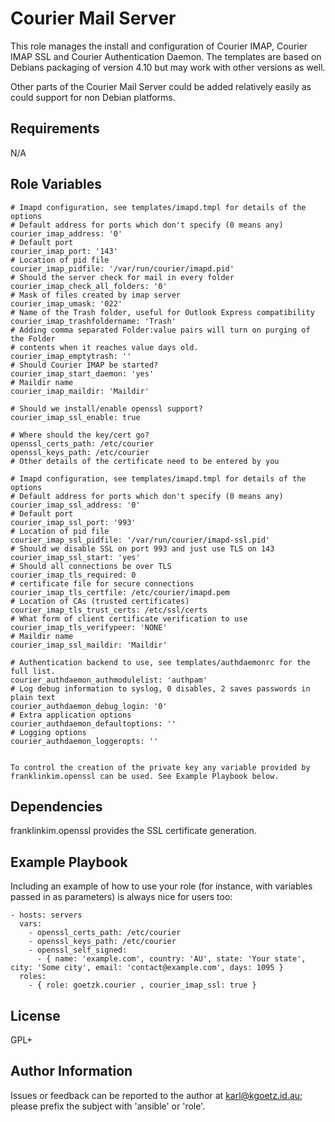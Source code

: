 Courier Mail Server
===================

This role manages the install and configuration of Courier IMAP, Courier IMAP
SSL and Courier Authentication Daemon. The templates are based on Debians
packaging of version 4.10 but may work with other versions as well.

Other parts of the Courier Mail Server could be added relatively easily as
could support for non Debian platforms.

Requirements
------------

N/A

Role Variables
--------------

```
# Imapd configuration, see templates/imapd.tmpl for details of the options
# Default address for ports which don't specify (0 means any)
courier_imap_address: '0'
# Default port 
courier_imap_port: '143'
# Location of pid file
courier_imap_pidfile: '/var/run/courier/imapd.pid'
# Should the server check for mail in every folder
courier_imap_check_all_folders: '0'
# Mask of files created by imap server
courier_imap_umask: '022'
# Name of the Trash folder, useful for Outlook Express compatibility
courier_imap_trashfoldername: 'Trash'
# Adding comma separated Folder:value pairs will turn on purging of the Folder
# contents when it reaches value days old.
courier_imap_emptytrash: ''
# Should Courier IMAP be started?
courier_imap_start_daemon: 'yes'
# Maildir name
courier_imap_maildir: 'Maildir'

# Should we install/enable openssl support?
courier_imap_ssl_enable: true

# Where should the key/cert go?
openssl_certs_path: /etc/courier
openssl_keys_path: /etc/courier
# Other details of the certificate need to be entered by you

# Imapd configuration, see templates/imapd.tmpl for details of the options
# Default address for ports which don't specify (0 means any)
courier_imap_ssl_address: '0'
# Default port 
courier_imap_ssl_port: '993'
# Location of pid file
courier_imap_ssl_pidfile: '/var/run/courier/imapd-ssl.pid'
# Should we disable SSL on port 993 and just use TLS on 143
courier_imap_ssl_start: 'yes'
# Should all connections be over TLS
courier_imap_tls_required: 0
# certificate file for secure connections
courier_imap_tls_certfile: /etc/courier/imapd.pem
# Location of CAs (trusted certificates)
courier_imap_tls_trust_certs: /etc/ssl/certs
# What form of client certificate verification to use
courier_imap_tls_verifypeer: 'NONE'
# Maildir name
courier_imap_ssl_maildir: 'Maildir'

# Authentication backend to use, see templates/authdaemonrc for the full list.
courier_authdaemon_authmodulelist: 'authpam'
# Log debug information to syslog, 0 disables, 2 saves passwords in plain text
courier_authdaemon_debug_login: '0'
# Extra application options
courier_authdaemon_defaultoptions: ''
# Logging options
courier_authdaemon_loggeropts: ''


To control the creation of the private key any variable provided by
franklinkim.openssl can be used. See Example Playbook below.
```

Dependencies
------------

franklinkim.openssl provides the SSL certificate generation.

Example Playbook
----------------

Including an example of how to use your role (for instance, with variables passed in as parameters) is always nice for users too:

    - hosts: servers
      vars:
        - openssl_certs_path: /etc/courier
        - openssl_keys_path: /etc/courier
        - openssl_self_signed: 
          - { name: 'example.com', country: 'AU', state: 'Your state', city: 'Some city', email: 'contact@example.com', days: 1095 }
      roles:
        - { role: goetzk.courier , courier_imap_ssl: true }

License
-------

GPL+

Author Information
------------------

Issues or feedback can be reported to the author at karl@kgoetz.id.au; please
prefix the subject with 'ansible' or 'role'.

